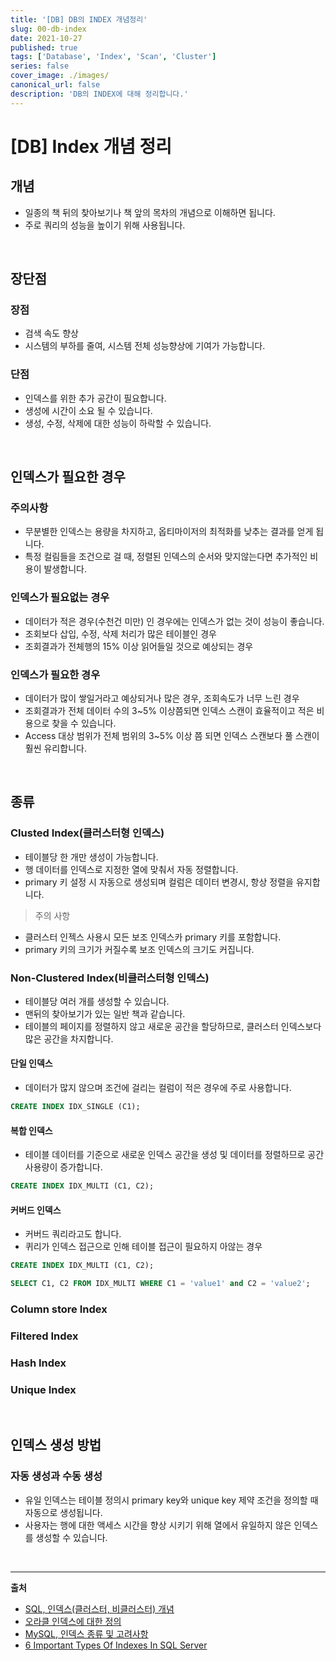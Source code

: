 ```yaml
---
title: '[DB] DB의 INDEX 개념정리'
slug: 00-db-index
date: 2021-10-27
published: true
tags: ['Database', 'Index', 'Scan', 'Cluster']
series: false
cover_image: ./images/
canonical_url: false
description: 'DB의 INDEX에 대해 정리합니다.'
---
```


# [DB] Index 개념 정리

## 개념

- 일종의 책 뒤의 찾아보기나 책 앞의 목차의 개념으로 이해하면 됩니다.
- 주로 쿼리의 성능을 높이기 위해 사용됩니다.

<br/>

## 장단점

### 장점

- 검색 속도 향상
- 시스템의 부하를 줄여, 시스템 전체 성능향상에 기여가 가능합니다.

### 단점

- 인덱스를 위한 추가 공간이 필요합니다.
- 생성에 시간이 소요 될 수 있습니다.
- 생성, 수정, 삭제에 대한 성능이 하락할 수 있습니다.

<br/>

## 인덱스가 필요한 경우

### 주의사항

- 무분별한 인덱스는 용량을 차지하고, 옵티마이저의 최적화를 낮추는 결과를 얻게 됩니다.
- 특정 컬림들을 조건으로 걸 때, 정렬된 인덱스의 순서와 맞지않는다면 추가적인 비용이 발생합니다.

### 인덱스가 필요없는 경우

- 데이터가 적은 경우(수천건 미만) 인 경우에는 인덱스가 없는 것이 성능이 좋습니다.
- 조회보다 삽입, 수정, 삭제 처리가 많은 테이블인 경우
- 조회결과가 전체행의 15% 이상 읽어들일 것으로 예상되는 경우

### 인덱스가 필요한 경우

- 데이터가 많이 쌓일거라고 예상되거나 많은 경우, 조회속도가 너무 느린 경우
- 조회결과가 전체 데이터 수의 3~5% 이상쯤되면 인덱스 스캔이 효율적이고 적은 비용으로 찾을 수 있습니다.
- Access 대상 범위가 전체 범위의 3~5% 이상 쯤 되면 인덱스 스캔보다 풀 스캔이 훨씬 유리합니다.


<br/>

## 종류

### Clusted Index(클러스터형 인덱스)

- 테이블당 한 개만 생성이 가능합니다.
- 행 데이터를 인덱스로 지정한 열에 맞춰서 자동 정렬합니다.
- primary 키 설정 시 자동으로 생성되며 컬럼은 데이터 변경시, 항상 정렬을 유지합니다.

> 주의 사항

- 클러스터 인젝스 사용시 모든 보조 인덱스카 primary 키를 포함합니다.
- primary 키의 크기가 커질수록 보조 인덱스의 크기도 커집니다.

### Non-Clustered Index(비클러스터형 인덱스)

- 테이블당 여러 개를 생성할 수 있습니다.
- 맨뒤의 찾아보기가 있는 일반 책과 같습니다.
- 테이블의 페이지를 정렬하지 않고 새로운 공간을 할당하므로, 클러스터 인덱스보다 많은 공간을 차지합니다.

#### 단일 인덱스

- 데이터가 많지 않으며 조건에 걸리는 컬럼이 적은 경우에 주로 사용합니다.

```sql
CREATE INDEX IDX_SINGLE (C1);
```

#### 복합 인덱스

- 테이블 데이터를 기준으로 새로운 인덱스 공간을 생성 및 데이터를 정렬하므로 공간 사용량이 증가합니다.

```sql
CREATE INDEX IDX_MULTI (C1, C2);
```

#### 커버드 인덱스

- 커버드 쿼리라고도 합니다.
- 퀴리가 인덱스 접근으로 인해 테이블 접근이 필요하지 아않는 경우


```sql
CREATE INDEX IDX_MULTI (C1, C2);
```

```sql
SELECT C1, C2 FROM IDX_MULTI WHERE C1 = 'value1' and C2 = 'value2';
```

### Column store Index

### Filtered Index

### Hash Index

### Unique Index


<br/>

## 인덱스 생성 방법

### 자동 생성과 수동 생성

- 유일 인덱스는 테이블 정의시 primary key와 unique key 제약 조건을 정의할 때 자동으로 생성됩니다.
- 사용자는 행에 대한 액세스 시간을 향상 시키기 위해 열에서 유일하지 않은 인덱스를 생성할 수 있습니다.

<br/>

---

**출처**

- [SQL, 인덱스(클러스터, 비클러스터) 개념](https://mongyang.tistory.com/75)
- [오라클 인덱스에 대한 정의](https://tipland.tistory.com/5)
- [MySQL, 인덱스 종류 및 고려사항](https://mozi.tistory.com/199)
- [6 Important Types Of Indexes In SQL Server](https://www.jigsawacademy.com/blogs/data-science/types-of-indexes-in-sql-server/amp/)
